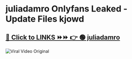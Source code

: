 
 # juliadamro Onlyfans Leaked - Update Files kjowd

## <h2><a href="https://clipsfans.com/juliadamro&ref=git">🔗 Click to LINKS ⏩⏩ 👉 🟢 juliadamro </a></h2>

<a href="https://clipsfans.com/juliadamro&ref=git" rel="nofollow" data-target="animated-image.originalLink"><img src="https://i.ibb.co.com/xMMVF88/686577567.gif" alt="Viral Video Original" style="max-width: 100%; display: inline-block;" data-target="animated-image.originalImage"></a>

